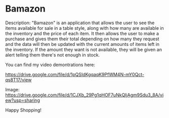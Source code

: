 # Bamazon

Description:
"Bamazon" is an application that allows the user to see the items available for sale in a table style, along with how many are available in the inventory and the price of each item. It then allows the user to make a purchase and gives them their total depending on how many they request and the data will then be updated with the current amounts of items left in the inventory. If the amount they want is not available, they will be given an alert telling them there's not enough in stock.

You can find my video demontrations here:

https://drive.google.com/file/d/1pQSIdKgqaqK9PfWM4N-mY0Qct-qs8T17/view

Image:
https://drive.google.com/file/d/1CJXb_29Pg1qHOF7uNkQIjAgm9Sdu3_8A/view?usp=sharing

Happy Shopping!
